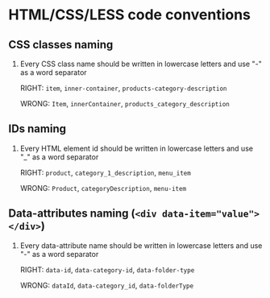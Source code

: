 # HTML/CSS/LESS code conventions

## CSS classes naming

1. Every CSS class name should be written in lowercase letters and use "-" as a word separator

    RIGHT: `item`, `inner-container`, `products-category-description`

    WRONG: `Item`, `innerContainer`, `products_category_description`

## IDs naming

1. Every HTML element id should be written in lowercase letters and use "_" as a word separator

    RIGHT: `product`, `category_1_description`, `menu_item`

    WRONG: `Product`, `categoryDescription`, `menu-item`

## Data-attributes naming (`<div data-item="value"></div>`)

1. Every data-attribute name should be written in lowercase letters and use "-" as a word separator

    RIGHT: `data-id`, `data-category-id`, `data-folder-type`

    WRONG: `dataId`, `data-category_id`, `data-folderType`
